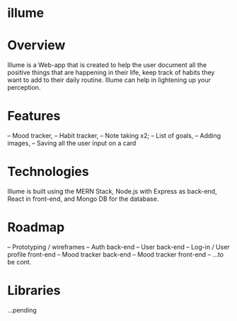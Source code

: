 # illume

# Overview

Illume is a Web-app that is created to help the user document all the positive things that are happening in their life, keep track of habits they want to add to their daily routine. Illume can help in lightening up your perception.


# Features

– Mood tracker,
– Habit tracker,
– Note taking x2;
– List of goals,
– Adding images,
– Saving all the user input on a card


# Technologies

Illume is built using the MERN Stack, Node.js with Express as back-end, React in front-end, and Mongo DB for the database.


# Roadmap

– Prototyping / wireframes
– Auth back-end
– User back-end
– Log-in / User profile front-end
– Mood tracker back-end
– Mood tracker front-end
– ...to be cont.


# Libraries

...pending

